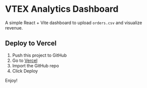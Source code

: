 # VTEX Analytics Dashboard

A simple React + Vite dashboard to upload `orders.csv` and visualize revenue.

## Deploy to Vercel

1. Push this project to GitHub
2. Go to [Vercel](https://vercel.com)
3. Import the GitHub repo
4. Click Deploy

Enjoy!
